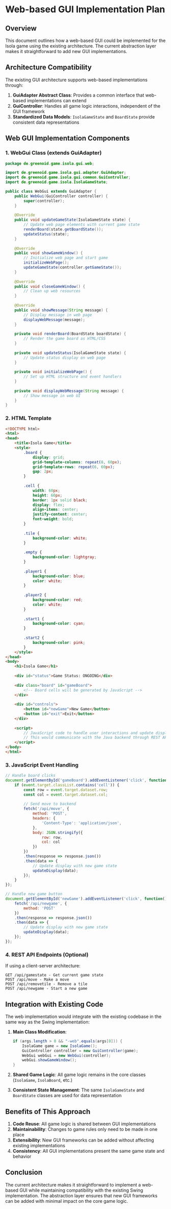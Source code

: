 # Web-based GUI Implementation Plan

## Overview

This document outlines how a web-based GUI could be implemented for the Isola game using the existing architecture. The current abstraction layer makes it straightforward to add new GUI implementations.

## Architecture Compatibility

The existing GUI architecture supports web-based implementations through:

1. **GuiAdapter Abstract Class**: Provides a common interface that web-based implementations can extend
2. **GuiController**: Handles all game logic interactions, independent of the GUI framework
3. **Standardized Data Models**: `IsolaGameState` and `BoardState` provide consistent data representations

## Web GUI Implementation Components

### 1. WebGui Class (extends GuiAdapter)

```java
package de.greenoid.game.isola.gui.web;

import de.greenoid.game.isola.gui.adapter.GuiAdapter;
import de.greenoid.game.isola.gui.common.GuiController;
import de.greenoid.game.isola.IsolaGameState;

public class WebGui extends GuiAdapter {
    public WebGui(GuiController controller) {
        super(controller);
    }
    
    @Override
    public void updateGameState(IsolaGameState state) {
        // Update web page elements with current game state
        renderBoard(state.getBoardState());
        updateStatus(state);
    }
    
    @Override
    public void showGameWindow() {
        // Initialize web page and start game
        initializeWebPage();
        updateGameState(controller.getGameState());
    }
    
    @Override
    public void closeGameWindow() {
        // Clean up web resources
    }
    
    @Override
    public void showMessage(String message) {
        // Display message in web page
        displayWebMessage(message);
    }
    
    private void renderBoard(BoardState boardState) {
        // Render the game board as HTML/CSS
    }
    
    private void updateStatus(IsolaGameState state) {
        // Update status display on web page
    }
    
    private void initializeWebPage() {
        // Set up HTML structure and event handlers
    }
    
    private void displayWebMessage(String message) {
        // Show message in web UI
    }
}
```

### 2. HTML Template

```html
<!DOCTYPE html>
<html>
<head>
    <title>Isola Game</title>
    <style>
        .board {
            display: grid;
            grid-template-columns: repeat(8, 60px);
            grid-template-rows: repeat(6, 60px);
            gap: 2px;
        }
        
        .cell {
            width: 60px;
            height: 60px;
            border: 1px solid black;
            display: flex;
            align-items: center;
            justify-content: center;
            font-weight: bold;
        }
        
        .tile {
            background-color: white;
        }
        
        .empty {
            background-color: lightgray;
        }
        
        .player1 {
            background-color: blue;
            color: white;
        }
        
        .player2 {
            background-color: red;
            color: white;
        }
        
        .start1 {
            background-color: cyan;
        }
        
        .start2 {
            background-color: pink;
        }
    </style>
</head>
<body>
    <h1>Isola Game</h1>
    
    <div id="status">Game Status: ONGOING</div>
    
    <div class="board" id="gameBoard">
        <!-- Board cells will be generated by JavaScript -->
    </div>
    
    <div id="controls">
        <button id="newGame">New Game</button>
        <button id="exit">Exit</button>
    </div>
    
    <script>
        // JavaScript code to handle user interactions and update display
        // This would communicate with the Java backend through REST API or WebSockets
    </script>
</body>
</html>
```

### 3. JavaScript Event Handling

```javascript
// Handle board clicks
document.getElementById('gameBoard').addEventListener('click', function(event) {
    if (event.target.classList.contains('cell')) {
        const row = event.target.dataset.row;
        const col = event.target.dataset.col;
        
        // Send move to backend
        fetch('/api/move', {
            method: 'POST',
            headers: {
                'Content-Type': 'application/json',
            },
            body: JSON.stringify({
                row: row,
                col: col
            })
        })
        .then(response => response.json())
        .then(data => {
            // Update display with new game state
            updateDisplay(data);
        });
    }
});

// Handle new game button
document.getElementById('newGame').addEventListener('click', function() {
    fetch('/api/newgame', {
        method: 'POST'
    })
    .then(response => response.json())
    .then(data => {
        // Update display with new game state
        updateDisplay(data);
    });
});
```

### 4. REST API Endpoints (Optional)

If using a client-server architecture:

```
GET /api/gamestate - Get current game state
POST /api/move - Make a move
POST /api/removetile - Remove a tile
POST /api/newgame - Start a new game
```

## Integration with Existing Code

The web implementation would integrate with the existing codebase in the same way as the Swing implementation:

1. **Main Class Modification**:
   ```java
   if (args.length > 0 && "-web".equals(args[0])) {
       IsolaGame game = new IsolaGame();
       GuiController controller = new GuiController(game);
       WebGui webGui = new WebGui(controller);
       webGui.showGameWindow();
   }
   ```

2. **Shared Game Logic**: All game logic remains in the core classes (`IsolaGame`, `IsolaBoard`, etc.)

3. **Consistent State Management**: The same `IsolaGameState` and `BoardState` classes are used for data representation

## Benefits of This Approach

1. **Code Reuse**: All game logic is shared between GUI implementations
2. **Maintainability**: Changes to game rules only need to be made in one place
3. **Extensibility**: New GUI frameworks can be added without affecting existing implementations
4. **Consistency**: All GUI implementations present the same game state and behavior

## Conclusion

The current architecture makes it straightforward to implement a web-based GUI while maintaining compatibility with the existing Swing implementation. The abstraction layer ensures that new GUI frameworks can be added with minimal impact on the core game logic.